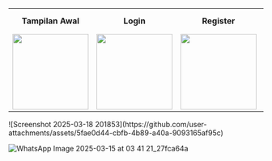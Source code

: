 <table>
  <tr>
    <th>Tampilan Awal</th>
    <th>Login</th>
    <th>Register</th>
    <th>Forgot Password</th>
        <th>Buka Kamera</th>
  </tr>
  <tr>
    <td><img src="https://github.com/user-attachments/assets/307f6598-e273-4c18-8d00-e4ce21ccad25" width="150"></td>
    <td><img src="https://github.com/user-attachments/assets/47818f1e-0085-4e89-80f8-620047d1ca50" width="150"></td>
    <td><img src="https://github.com/user-attachments/assets/54f2ac35-78fb-4093-9218-ad4985acc77a" width="150"></td>
    <td><img src="https://github.com/user-attachments/assets/db065413-fdb7-4633-893c-ef5cd966e3ec" width="150"></td>

   
  </tr>
</table>
![Screenshot 2025-03-18 201853](https://github.com/user-attachments/assets/5fae0d44-cbfb-4b89-a40a-9093165af95c)

![WhatsApp Image 2025-03-15 at 03 41 21_27fca64a]()

